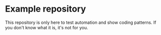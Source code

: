 # Example repository

This repository is only here to test automation and show coding patterns. If you don't know what it is, it's not for you.
